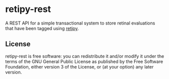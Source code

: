 retipy-rest
===========
A REST API for a simple transactional system to store retinal evaluations that have been tagged using [retipy](https://github.com/alevalv/retipy).

License
-------
retipy-rest is free software: you can redistribute it and/or modify
it under the terms of the GNU General Public License as published by
the Free Software Foundation, either version 3 of the License, or
(at your option) any later version.